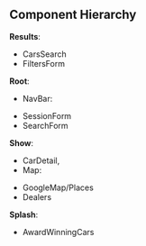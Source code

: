 ## Component Hierarchy

**Results**:
 - CarsSearch
 - FiltersForm

**Root**:
 - NavBar:
  + SessionForm
  + SearchForm

**Show**:
 - CarDetail,
 - Map:
  + GoogleMap/Places
  + Dealers

**Splash**:
 - AwardWinningCars
